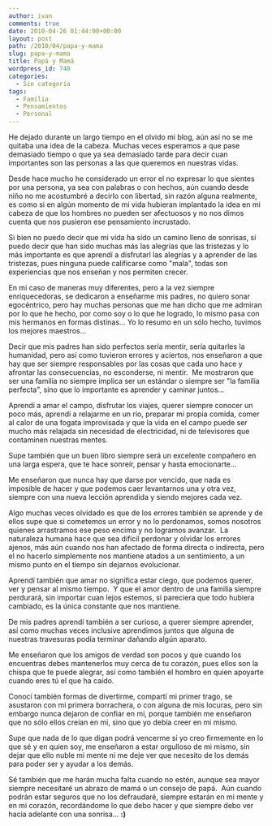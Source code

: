 ```yaml
---
author: ivan
comments: true
date: 2010-04-26 01:44:00+00:00
layout: post
path: /2010/04/papa-y-mama
slug: papa-y-mama
title: Papá y Mamá
wordpress_id: 740
categories:
  - Sin categoría
tags:
  - Familia
  - Pensamientos
  - Personal
---
```


He dejado durante un largo tiempo en el olvido mi blog, aún así no se me quitaba una idea de la cabeza. Muchas veces esperamos a que pase demasiado tiempo o que ya sea demasiado tarde para decir cuan importantes son las personas a las que queremos en nuestras vidas.

Desde hace mucho he considerado un error el no expresar lo que sientes por una persona, ya sea con palabras o con hechos, aún cuando desde niño no me acostumbré a decirlo con libertad, sin razón alguna realmente, es como si en algún momento de mi vida hubieran implantado la idea en mi cabeza de que los hombres no pueden ser afectuosos y no nos dimos cuenta que nos pusieron ese pensamiento incrustado.

Si bien no puedo decir que mi vida ha sido un camino lleno de sonrisas, sí puedo decir que han sido muchas más las alegrías que las tristezas y lo más importante es que aprendí a disfrutarl las alegrías y a aprender de las tristezas, pues ninguna puede calificarse como "mala", todas son experiencias que nos enseñan y nos permiten crecer.

En mi caso de maneras muy diferentes, pero a la vez siempre enriquecedoras, se dedicaron a enseñarme mis padres, no quiero sonar egocéntrico, pero hay muchas personas que me han dicho que me admiran por lo que he hecho, por como soy o lo que he logrado, lo mismo pasa con mis hermanos en formas distinas... Yo lo resumo en un sólo hecho, tuvimos los mejores maestros...

Decir que mis padres han sido perfectos sería mentir, sería quitarles la humanidad, pero así como tuvieron errores y aciertos, nos enseñaron a que hay que ser siempre responsables por las cosas que cada uno hace y afrontar las consecuencias, no esconderse, ni mentir.  Me mostraron que ser una familia no siempre implica ser un estándar o siempre ser "la familia perfecta", sino que lo importante es aprender y caminar juntos...

Aprendí a amar el campo, disfrutar los viajes, querer siempre conocer un poco más, aprendí a relajarme en un río, preparar mi propia comida, comer al calor de una fogata improvisada y que la vida en el campo puede ser mucho más relajada sin necesidad de electricidad, ni de televisores que contaminen nuestras mentes.

Supe también que un buen libro siempre será un excelente compañero en una larga espera, que te hace sonreír, pensar y hasta emocionarte...

Me enseñaron que nunca hay que darse por vencido, que nada es imposible de hacer y que podemos caer levantarnos una y otra vez, siempre con una nueva lección aprendida y siendo mejores cada vez.

Algo muchas veces olvidado es que de los errores también se aprende y de ellos supe que si cometemos un error y no lo perdonamos, somos nosotros quienes arrastramos ese peso encima y no logramos avanzar.  La naturaleza humana hace que sea difícil perdonar y olvidar los errores ajenos, más aún cuando nos han afectado de forma directa o indirecta, pero el no hacerlo simplemente nos mantiene atados a un sentimiento, a un mismo punto en el tiempo sin dejarnos evolucionar.

Aprendí también que amar no significa estar ciego, que podemos querer, ver y pensar al mismo tiempo.  Y que el amor dentro de una familia siempre perdurará, sin importar cuan lejos estemos, si pareciera que todo hubiera cambiado, es la única constante que nos mantiene.

De mis padres aprendí también a ser curioso, a querer siempre aprender, así como muchas veces inclusive aprendimos juntos que alguna de nuestras travesuras podía terminar dañando algún aparato.

Me enseñaron que los amigos de verdad son pocos y que cuando los encuentras debes mantenerlos muy cerca de tu corazón, pues ellos son la chispa que te puede alegrar, así como también el hombro en quien apoyarte cuando eres tú el que ha caído.

Conocí también formas de divertirme, compartí mi primer trago, se asustaron con mi primera borrachera, o con alguna de mis locuras, pero sin embargo nunca dejaron de confiar en mi, porque también me enseñaron que no sólo ellos creían en mi, sino que yo debía creer en mi mismo.

Supe que nada de lo que digan podrá vencerme si yo creo firmemente en lo que sé y en quien soy, me enseñaron a estar orgulloso de mi mismo, sin dejar que ello nuble mi mente ni me deje ver que necesito de los demás para poder ser y ayudar a los demás.

Sé también que me harán mucha falta cuando no estén, aunque sea mayor siempre necesitaré un abrazo de mamá o un consejo de papá.  Aún cuando podrán estar seguros que no los defraudaré, siempre estarán en mi mente y en mi corazón, recordándome lo que debo hacer y que siempre debo ver hacia adelante con una sonrisa... **:)**
